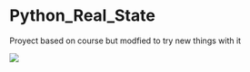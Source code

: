 # Python_Real_State
Proyect based on course but modfied to try new things with it

![](screens/1.png)




